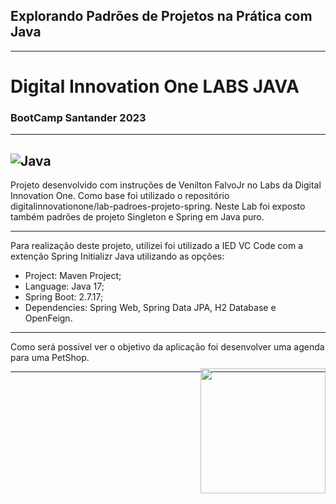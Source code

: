 ## Explorando Padrões de Projetos na Prática com Java

---
<h1> Digital Innovation One LABS JAVA </h1>

### BootCamp Santander 2023
<hr>


  ![Java](https://img.shields.io/badge/Java-000?style=for-the-badge&logo=java)&nbsp;
--- 
 
Projeto desenvolvido com instruções de Venilton FalvoJr no Labs da Digital Innovation One. Como base foi utilizado o repositório digitalinnovationone/lab-padroes-projeto-spring. Neste Lab foi exposto também padrões de projeto Singleton e Spring em Java puro.

---
Para realização deste projeto, utilizei foi utilizado a IED VC Code com a extenção Spring Initializr Java utilizando as opções:

* Project: Maven Project;
* Language: Java 17;
* Spring Boot: 2.7.17;
* Dependencies: Spring Web, Spring Data JPA, H2 Database e OpenFeign.

---
Como será possivel ver o objetivo da aplicação foi desenvolver uma agenda para uma PetShop.

---

<img align="right" width="200px" style="margin-top:-20px" src="https://sdk.bitmoji.com/render/panel/999b856f-016c-45e6-8293-d2fe8e800eba-e8e19190-9190-4839-a7d5-66e28b298962-v1.png?transparent=1&palette=1">
